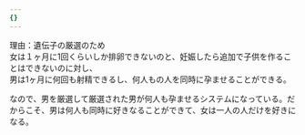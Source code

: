 ```yaml
---
{}
---
```

理由：遺伝子の厳選のため  
女は１ヶ月に1回くらいしか排卵できないのと、妊娠したら追加で子供を作ることはできないのに対し、  
男は1ヶ月に何回も射精できるし、何人もの人を同時に孕ませることができる。  

なので、男を厳選して厳選された男が何人も孕ませるシステムになっている。だからこそ、男は何人も同時に好きなることができて、女は一人の人だけを好きになる。